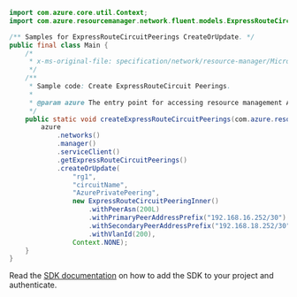 ```java
import com.azure.core.util.Context;
import com.azure.resourcemanager.network.fluent.models.ExpressRouteCircuitPeeringInner;

/** Samples for ExpressRouteCircuitPeerings CreateOrUpdate. */
public final class Main {
    /*
     * x-ms-original-file: specification/network/resource-manager/Microsoft.Network/stable/2021-05-01/examples/ExpressRouteCircuitPeeringCreate.json
     */
    /**
     * Sample code: Create ExpressRouteCircuit Peerings.
     *
     * @param azure The entry point for accessing resource management APIs in Azure.
     */
    public static void createExpressRouteCircuitPeerings(com.azure.resourcemanager.AzureResourceManager azure) {
        azure
            .networks()
            .manager()
            .serviceClient()
            .getExpressRouteCircuitPeerings()
            .createOrUpdate(
                "rg1",
                "circuitName",
                "AzurePrivatePeering",
                new ExpressRouteCircuitPeeringInner()
                    .withPeerAsn(200L)
                    .withPrimaryPeerAddressPrefix("192.168.16.252/30")
                    .withSecondaryPeerAddressPrefix("192.168.18.252/30")
                    .withVlanId(200),
                Context.NONE);
    }
}
```

Read the [SDK documentation](https://github.com/Azure/azure-sdk-for-java/blob/azure-resourcemanager_2.15.0/sdk/resourcemanager/azure-resourcemanager/README.md) on how to add the SDK to your project and authenticate.
